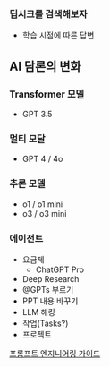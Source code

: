 ### 딥시크를 검색해보자

- 학습 시점에 따른 답변

## AI 담론의 변화

### Transformer 모델

- GPT 3.5

### 멀티 모달

- GPT 4 / 4o

### 추론 모델

- o1 / o1 mini
- o3 / o3 mini

### 에이전트



- 요금제
	- ChatGPT Pro
- Deep Research
- @GPTs 부르기
- PPT 내용 바꾸기
- LLM 해킹
- 작업(Tasks?)
- 프로젝트

[프롬프트 엔지니어링 가이드](https://www.promptingguide.ai/kr)